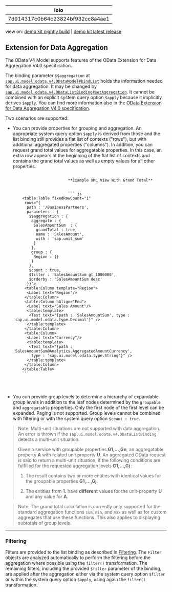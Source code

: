 <!-- loio7d914317c0b64c23824bf932cc8a4ae1 -->

| loio |
| -----|
| 7d914317c0b64c23824bf932cc8a4ae1 |

<div id="loio">

view on: [demo kit nightly build](https://openui5nightly.hana.ondemand.com/#/topic/7d914317c0b64c23824bf932cc8a4ae1) | [demo kit latest release](https://openui5.hana.ondemand.com/#/topic/7d914317c0b64c23824bf932cc8a4ae1)</div>

## Extension for Data Aggregation

The OData V4 Model supports features of the OData Extension for Data Aggregation V4.0 specification.

The binding parameter `$$aggregation` at [`sap.ui.model.odata.v4.ODataModel#bindList`](https://openui5.hana.ondemand.com/#api/sap.ui.model.odata.v4.ODataModel/methods/bindList) holds the information needed for data aggregation. It may be changed by [`sap.ui.model.odata.v4.ODataListBinding#setAggregation`](https://openui5.hana.ondemand.com/#api/sap.ui.model.odata.v4.ODataListBinding/methods/setAggregation). It cannot be combined with an explicit system query option `$apply` because it implicitly derives `$apply`. You can find more information also in the [OData Extension for Data Aggregation V4.0 specification](http://docs.oasis-open.org/odata/odata-data-aggregation-ext/v4.0/odata-data-aggregation-ext-v4.0.html).

Two scenarios are supported:

-   You can provide properties for grouping and aggregation. An appropriate system query option `$apply` is derived from those and the list binding still provides a flat list of contexts \("rows"\), but with additional aggregated properties \("columns"\). In addition, you can request grand total values for aggregatable properties. In this case, an extra row appears at the beginning of the flat list of contexts and contains the grand total values as well as empty values for all other properties.

    ```
    
    					    **Example XML View With Grand Total**
    
    
    					    ``` js
        <table:Table fixedRowCount="1"
         rows="{
          path : '/BusinessPartners',
          parameters : {
           $$aggregation : {
            aggregate : {
             SalesAmountSum  : {
              grandTotal : true,
              name : 'SalesAmount',
              with : 'sap.unit_sum'
             }
            },
            group : {
             Region : {}
            }
           },
           $count : true,
           $filter : 'SalesAmountSum gt 1000000',
           $orderby : 'SalesAmountSum desc'
          }}">
         <table:Column template="Region">
          <Label text="Region"/>
         </table:Column>
         <table:Column hAlign="End">
          <Label text="Sales Amount"/>
          <table:template>
           <Text text="{path : 'SalesAmountSum', type : 'sap.ui.model.odata.type.Decimal'}" />
          </table:template>
         </table:Column>
         <table:Column>
          <Label text="Currency"/>
          <table:template>
           <Text text="{path : 'SalesAmountSum@Analytics.AggregatedAmountCurrency',
            type : 'sap.ui.model.odata.type.String'}" />
          </table:template>
         </table:Column>
        </table:Table>
        ```
    
    
    				
    ```

-   You can provide group levels to determine a hierarchy of expandable group levels in addition to the leaf nodes determined by the `groupable` and `aggregatable` properties. Only the first node of the first level can be expanded. Paging is not supported. Group levels cannot be combined with filtering or with the system query option `$count : true`.


> Note:
> Multi-unit situations are not supported with data aggregation. An error is thrown if the `sap.ui.model.odata.v4.ODataListBinding` detects a multi-unit situation.
> 
> Given a service with groupable properties **G1,…,Gn**, an aggregatable property **A** with related unit property **U**. An aggregated OData request is said to return a multi-unit situation, if the following conditions are fulfilled for the requested aggregation levels **G1,…,Gj** :
> 
> 1.  The result contains two or more entities with identical values for the groupable properties **G1,…,Gj**.
> 
> 2.  The entities from **1.** have **different** values for the unit-property **U** and any value for **A**.
> 
> 
> 

> Note:
> The grand total calculation is currently only supported for the standard aggregation functions `sum`, `min`, and `max` as well as for custom aggregates that use these functions. This also applies to displaying subtotals of group levels.
> 
> 

***

<a name="loio7d914317c0b64c23824bf932cc8a4ae1__section_igs_pyd_tkb"/>

### Filtering

Filters are provided to the list binding as described in [Filtering](Filtering_5338bd1.md). The `Filter` objects are analyzed automatically to perform the filtering before the aggregation where possible using the `filter()` transformation. The remaining filters, including the provided `$filter` parameter of the binding, are applied after the aggregation either via the system query option `$filter` or within the system query option `$apply`, using again the `filter()` transformation.

